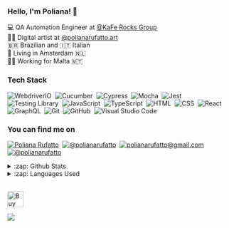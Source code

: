 ### Hello, I'm Poliana! 👋

💻 QA Automation Engineer at [@KaFe Rocks Group](https://kafe.rocks/) </br>
🧑‍🎨 Digital artist at [@polianarufatto.art](https://www.instagram.com/polianarufatto.art/) </br>
🇧🇷 Brazilian and 🇮🇹 Italian <br>
🏡 Living in Amsterdam 🇳🇱 <br>
🧑‍💻 Working for Malta 🇲🇹
<br/>


### Tech Stack
![WebdriverIO](https://img.shields.io/badge/-WebdriverIO-000?style=flat&logo=WebdriverIO&logoColor=EA5906)&nbsp;
![Cucumber](https://img.shields.io/badge/-Cucumber-000?style=flat&logo=cucumber&logoColor=23D96C)&nbsp;
![Cypress](https://img.shields.io/badge/-Cypress-000?style=flat&logo=cypress&logoColor=17202C)&nbsp;
![Mocha](https://img.shields.io/badge/-Mocha-000?style=flat&logo=mocha&logoColor=8D6748)&nbsp;
![Jest](https://img.shields.io/badge/-Jest-000?style=flat&logo=Jest&logoColor=C21325)&nbsp;
![Testing Library](https://img.shields.io/badge/-Testing%20Library-000?style=flat&logo=testing-library&logoColor=E33332)&nbsp;
![JavaScript](https://img.shields.io/badge/-JavaScript-000?&logo=JavaScript&logoColor=ddc508)&nbsp;
![TypeScript](https://img.shields.io/badge/-TypeScript-000?style=flat&logo=TypeScript&logoColor=3178C6$color=0d1117)&nbsp;
![HTML](https://img.shields.io/badge/-HTML-000?style=flat&logo=HTML5)&nbsp;
![CSS](https://img.shields.io/badge/-CSS-000?style=flat&logo=CSS3&logoColor=1572B6)&nbsp;
![React](https://img.shields.io/badge/-React-000?style=flat&logo=react)&nbsp;
![GraphQL](https://img.shields.io/badge/-GraphQL-000?style=flat&logo=GraphQL&logoColor=E10098)&nbsp;
![Git](https://img.shields.io/badge/-Git-000?style=flat&logo=git)&nbsp;
![GitHub](https://img.shields.io/badge/-GitHub-000?style=flat&logo=github)&nbsp;
![Visual Studio Code](https://img.shields.io/badge/-Visual%20Studio%20Code-000?style=flat&logo=visual-studio-code&logoColor=007ACC)&nbsp;


### You can find me on
[![Poliana Rufatto](https://img.shields.io/badge/-Poliana%20Rufatto-0077B5?style=flat-square&logo=Linkedin&logoColor=white&link=https://www.linkedin.com/in/polianarufatto/)](https://www.linkedin.com/in/polianarufatto/)&nbsp;
[![@polianarufatto](https://img.shields.io/badge/-@polianarufatto-E4405F?style=flat-square&logo=Instagram&logoColor=white&link=https://www.instagram.com/polianarufatto/)](https://www.instagram.com/polianarufatto/)&nbsp;
[![polianarufatto@gmail.com](https://img.shields.io/badge/-polianarufatto@gmail.com-D14836?style=flat-square&logo=Gmail&logoColor=white&link=mailto:polianarufatto@gmail.com)](mailto:polianarufatto@gmail.com)&nbsp;
[![@polianarufatto](https://img.shields.io/badge/-@polianarufatto-1DA1F2?style=flat-square&logo=twitter&logoColor=white&link=https://www.twitter.com/polianarufatto)](https://www.twitter.com/polianarufatto)&nbsp;

<details>
  <summary>:zap: Github Stats</summary>
  <img src="https://github-readme-stats.vercel.app/api?username=polianarufatto&hide_title=true&hide_border=true&show_icons=true&count_private=true&include_all_commits=true&line_height=21&text_color=8b949e&icon_color=8b949e&bg_color=0d1117&theme=dracula">
</details>

<details>
  <summary>:zap: Languages Used</summary>
  <img src="https://github-readme-stats.vercel.app/api/top-langs/?username=polianarufatto&hide=html&hide_title=true&hide_border=true&layout=compact&langs_count=7&text_color=8b949e&icon_color=8b949e&bg_color=0d1117&theme=dracula">
</details>
<br/>

<a href='https://ko-fi.com/Z8Z274NK3' target='_blank'><img height='36' style='border:0px;height:36px;' src='https://cdn.ko-fi.com/cdn/kofi2.png?v=3' border='0' alt='Buy Me a Coffee at ko-fi.com' /></a>

![](http://estruyf-github.azurewebsites.net/api/VisitorHit?user=polianarufatto&repo=github-visitors-badge&countColorcountColor&countColor=000)

